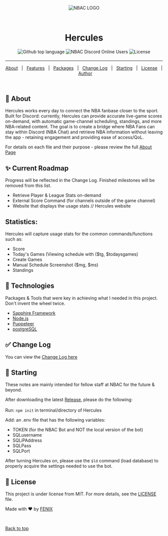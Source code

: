 <div align="center" id="top"> 
  <img src="https://media.discordapp.net/attachments/932065347295645706/932069288704102450/NBA_Chat_Logo_Animated.gif" alt="NBAC LOGO" />

  &#xa0;

</div>

<h1 align="center">Hercules</h1>

<p align="center">
  <img alt="Github top language" src="https://img.shields.io/github/languages/top/fearandesire/Hercules?color=green">

  <img alt="NBAC Discord Online Users" src="https://img.shields.io/discord/555171631539028000?color=blue&label=NBAC%20Online%20Users">

  <img alt="License" src="https://img.shields.io/github/license/fearandesire/Hercules">

  <!-- <img alt="Github issues" src="https://img.shields.io/github/issues/fearandesire/src?color=56BEB8" /> -->

  <!-- <img alt="Github forks" src="https://img.shields.io/github/forks/fearandesire/src?color=56BEB8" /> -->

  <!-- <img alt="Github stars" src="https://img.shields.io/github/stars/fearandesire/src?color=56BEB8" /> -->
</p>



<h4 align="center"> 
	<!-- 🚧  Hercules  🚀 Under construction...  🚧 -->
</h4> 

<hr> 

<p align="center">
  <a href="#dart-about">About</a> &#xa0; | &#xa0; 
  <a href="#sparkles-features">Features</a> &#xa0; | &#xa0;
  <a href="#rocket-technologies">Packages</a> &#xa0; | &#xa0;
  <a href="#white_check_mark-change-log">Change Log</a> &#xa0; | &#xa0;
  <a href="#checkered_flag-starting">Starting</a> &#xa0; | &#xa0;
  <a href="#memo-license">License</a> &#xa0; | &#xa0;
  <a href="https://github.com/fearandesire" target="_blank">Author</a>
</p>

<br>

## :dart: About ##

Hercules works every day to connect the NBA fanbase closer to the sport. Built for Discord: currently, Hercules can provide accurate live-game scores on-demand, with automatic game-channel scheduling, standings, and more NBA-related content. The goal is to create a bridge where NBA Fans can stay within Discord (NBA Chat) and retrieve NBA information without leaving the app - retaining engagement and providing ease of access/QoL.

For details on each file and their purpose - please review the full [About Page](About.md)

## :sparkles: Current Roadmap ##

Progress will be reflected in the Change Log. Finished milestones will be removed from this list.

- Retrieve Player & League Stats on-demand
- External Score Command (for channels outside of the game channel)
- Website that displays the usage stats // Hercules website

## Statistics: ##

Hercules will capture usage stats for the common commands/functions such as:

- Score
- Today's Games (Viewing schedule with ($tg, $todaysgames)
- Create Games
- Manual Schedule Screenshot ($mg, $ms)
- Standings


## :rocket: Technologies ##

Packages & Tools that were key in achieving what I needed in this project. Don't invent the wheel twice.

- [Sapphire Framework](https://github.com/sapphiredev/framework)
- [Node.js](https://nodejs.org/en/)
- [Puppeteer](https://www.npmjs.com/package/puppeteer)
- [postgreSQL](https://www.postgresql.org)

## :white_check_mark: Change Log ##

You can view the [Change Log here](ChangeLog.md)

## :checkered_flag: Starting ##

These notes are mainly intended for fellow staff at NBAC for the future & beyond.

After downloading the latest [Release](https://github.com/fearandesire/Hercules/releases), please do the following:
<br/>
<br/>
Run: ```npm init``` in terminal/directory of Hercules


Add: an .env file that has the following variables:
  - TOKEN (for the NBAC Bot and NOT the local version of the bot)
  - SQLusername
  - SQLiPAddress
  - SQLPass
  - SQLPort


After turning Hercules on, please use the ```$ld``` command (load database) to properly acquire the settings needed to use the bot.

## :memo: License ##

This project is under license from MIT. For more details, see the [LICENSE](https://github.com/fearandesire/Hercules/blob/local/LICENSE) file.


Made with :heart: by <a href="https://github.com/fearandesire" target="_blank">FENIX</a>

&#xa0;

<a href="#top">Back to top</a>
